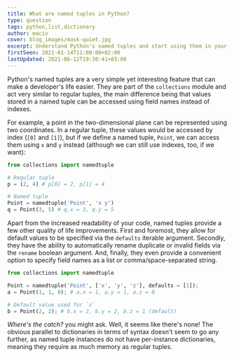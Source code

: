 ```yaml
---
title: What are named tuples in Python?
type: question
tags: python,list,dictionary
author: maciv
cover: blog_images/mask-quiet.jpg
excerpt: Understand Python's named tuples and start using them in your projects today.
firstSeen: 2021-01-14T11:00:00+02:00
lastUpdated: 2021-06-12T19:30:41+03:00
---
```


Python's named tuples are a very simple yet interesting feature that can make a developer's life easier. They are part of the `collections` module and act very similar to regular tuples, the main difference being that values stored in a named tuple can be accessed using field names instead of indexes.

For example, a point in the two-dimensional plane can be represented using two coordinates. In a regular tuple, these values would be accessed by index (`[0]` and `[1]`), but if we define a named tuple, `Point`, we can access them using `x` and `y` instead (although we can still use indexes, too, if we want):

```py
from collections import namedtuple

# Regular tuple
p = (2, 4) # p[0] = 2, p[1] = 4

# Named tuple
Point = namedtuple('Point', 'x y')
q = Point(3, 5) # q.x = 3, q.y = 5
```

Apart from the increased readability of your code, named tuples provide a few other quality of life improvements. First and foremost, they allow for default values to be specified via the `defaults` iterable argument. Secondly, they have the ability to automatically rename duplicate or invalid fields via the `rename` boolean argument. And, finally, they even provide a convenient option to specify field names as a list or comma/space-separated string.

```py
from collections import namedtuple

Point = namedtuple('Point', ['x', 'y', 'z'], defaults = [1]);
a = Point(1, 1, 0); # a.x = 1, a.y = 1, a.z = 0

# Default value used for `z`
b = Point(2, 2); # b.x = 2, b.y = 2, b.z = 1 (default)
```

_Where's the catch?_ you might ask. Well, it seems like there's none! The obvious parallel to dictionaries in terms of syntax doesn't seem to go any further, as named tuple instances do not have per-instance dictionaries, meaning they require as much memory as regular tuples.
